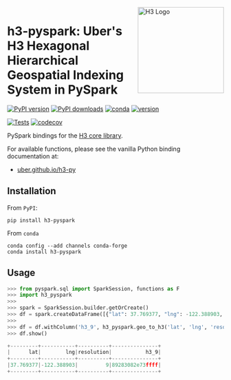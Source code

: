 <img align="right" src="https://uber.github.io/img/h3Logo-color.svg" alt="H3 Logo" width="200">

# **h3-pyspark**: Uber's H3 Hexagonal Hierarchical Geospatial Indexing System in PySpark

[![PyPI version](https://badge.fury.io/py/h3-pyspark.svg)](https://badge.fury.io/py/h3-pyspark)
[![PyPI downloads](https://pypip.in/d/h3-pyspark/badge.png)](https://pypistats.org/packages/h3-pyspark)
[![conda](https://img.shields.io/conda/vn/conda-forge/h3-pyspark.svg)](https://anaconda.org/conda-forge/h3-pyspark)
[![version](https://img.shields.io/badge/License-Apache%202.0-blue.svg)](https://github.com/kevinschaich/h3-pyspark/blob/master/LICENSE)

[![Tests](https://github.com/kevinschaich/h3-pyspark/workflows/tests/badge.svg)](https://github.com/kevinschaich/h3-pyspark/actions)
[![codecov](https://codecov.io/gh/kevinschaich/h3-pyspark/branch/master/graph/badge.svg)](https://codecov.io/gh/kevinschaich/h3-pyspark)

PySpark bindings for the [H3 core library](https://h3geo.org/).

For available functions, please see the vanilla Python binding documentation at:

- [uber.github.io/h3-py](https://uber.github.io/h3-py)

## Installation

From `PyPI`:

```console
pip install h3-pyspark
```

From `conda`

```console
conda config --add channels conda-forge
conda install h3-pyspark
```

## Usage

```python
>>> from pyspark.sql import SparkSession, functions as F
>>> import h3_pyspark
>>>
>>> spark = SparkSession.builder.getOrCreate()
>>> df = spark.createDataFrame([{"lat": 37.769377, "lng": -122.388903, 'resolution': 9}])
>>>
>>> df = df.withColumn('h3_9', h3_pyspark.geo_to_h3('lat', 'lng', 'resolution'))
>>> df.show()

+---------+-----------+----------+---------------+
|      lat|        lng|resolution|           h3_9|
+---------+-----------+----------+---------------+
|37.769377|-122.388903|         9|89283082e73ffff|
+---------+-----------+----------+---------------+
```
